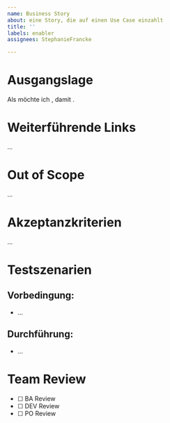 ```yaml
---
name: Business Story
about: eine Story, die auf einen Use Case einzahlt
title: ''
labels: enabler
assignees: StephanieFrancke

---
```


# Ausgangslage
Als <Rolle> möchte ich <Funktion>, damit <Nutzen>.
<Ausgangslage>
# Weiterführende Links
...
# Out of Scope
...
# Akzeptanzkriterien
...
# Testszenarien
## Vorbedingung:
- ...
## Durchführung:
- ...
# Team Review
- [ ] <!-- check-ba -->BA Review
- [ ] <!-- check-dev -->DEV Review
- [ ] <!-- check-po -->PO Review
